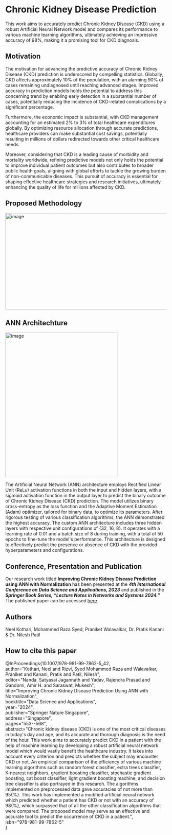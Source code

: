 # Chronic Kidney Disease Prediction
This work aims to accurately predict Chronic Kidney Disease (CKD) using a robust Artificial Neural Network model and compares its performance to various machine learning algorithms, ultimately achieving an impressive accuracy of 98%, making it a promising tool for CKD diagnosis.

## Motivation
The motivation for advancing the predictive accuracy of Chronic Kidney Disease (CKD) prediction is underscored by compelling statistics. Globally, CKD affects approximately 10% of the population, with an alarming 90% of cases remaining undiagnosed until reaching advanced stages. Improved accuracy in prediction models holds the potential to address this concerning trend by enabling early detection in a substantial number of cases, potentially reducing the incidence of CKD-related complications by a significant percentage.

Furthermore, the economic impact is substantial, with CKD management accounting for an estimated 2% to 3% of total healthcare expenditures globally. By optimizing resource allocation through accurate predictions, healthcare providers can make substantial cost savings, potentially resulting in millions of dollars redirected towards other critical healthcare needs.

Moreover, considering that CKD is a leading cause of morbidity and mortality worldwide, refining predictive models not only holds the potential to improve individual patient outcomes but also contributes to broader public health goals, aligning with global efforts to tackle the growing burden of non-communicable diseases. This pursuit of accuracy is essential for shaping effective healthcare strategies and research initiatives, ultimately enhancing the quality of life for millions affected by CKD.

## Proposed Methodology
<img src="https://github.com/mohd-raza/Improving-Chronic-Kidney-Disease-Prediction-using-ANN-with-Normalization/assets/91888013/a0961fdb-2271-46a1-9fb0-52ab7038abfe" alt="image" width="600" height="300">

## ANN Architechture
<img src="https://github.com/mohd-raza/Improving-Chronic-Kidney-Disease-Prediction-using-ANN-with-Normalization/assets/91888013/8c2d4729-b221-4210-af2f-407385dbb088" alt="image" width="350" height="450"><br>


The Artificial Neural Network (ANN) architecture employs Rectified Linear Unit (ReLu) activation functions in both the input and hidden layers, with a sigmoid activation function in the output layer to predict the binary outcome of Chronic Kidney Disease (CKD) prediction. The model utilizes binary cross-entropy as the loss function and the Adaptive Moment Estimation (Adam) optimizer, tailored for binary data, to optimize its parameters. After rigorous testing of various classification algorithms, the ANN demonstrated the highest accuracy. The custom ANN architecture includes three hidden layers with respective unit configurations of {32, 16, 8}. It operates with a learning rate of 0.01 and a batch size of 8 during training, with a total of 50 epochs to fine-tune the model's performance. This architecture is designed to effectively predict the presence or absence of CKD with the provided hyperparameters and configurations.
## Conference, Presentation and Publication
Our research work titled **Improving Chronic Kidney Disease Prediction using ANN with Normalization** has been presented at the ***4th International Conference on Data Science and Applications, 2023*** and published in the ***Springer Book Series, “Lecture Notes in Networks and Systems 2024."*** The published paper can be accessed [here](https://link.springer.com/book/10.1007/978-981-99-7862-5).

## Authors
Neel Kothari, Mohammed Raza Syed, Praniket Walavalkar, Dr. Pratik Kanani & Dr. Nilesh Patil

## How to cite this paper
@InProceedings{10.1007/978-981-99-7862-5_42, <br>
author="Kothari, Neel and Rizvi, Syed Mohammed Raza and Walavalkar, Praniket and Kanani, Pratik and Patil, Nilesh",<br>
editor="Nanda, Satyasai Jagannath and Yadav, Rajendra Prasad and Gandomi, Amir H. and Saraswat, Mukesh",<br>
title="Improving Chronic Kidney Disease Prediction Using ANN with Normalization",<br>
booktitle="Data Science and Applications",<br>
year="2024",<br>
publisher="Springer Nature Singapore",<br>
address="Singapore",<br>
pages="553--568",<br>
abstract="Chronic kidney disease (CKD) is one of the most critical diseases in today's day and age, and its accurate and thorough diagnosis is the need of the hour. This work aims to accurately predict CKD in a patient with the help of machine learning by developing a robust artificial neural network model which would vastly benefit the healthcare industry. It takes into account every criterion and predicts whether the subject may encounter CKD or not. An empirical comparison of the efficiency of various machine learning algorithms such as random forest classifier, extra trees classifier, K-nearest neighbors, gradient boosting classifier, stochastic gradient boosting, cat boost classifier, light gradient boosting machine, and decision tree classifier is also portrayed in this research. The algorithms implemented on preprocessed data gave accuracies of not more than 95{\%}. This work has implemented a modified artificial neural network which predicted whether a patient has CKD or not with an accuracy of 98{\%}, which surpassed that of all the other classification algorithms that were compared. The proposed model may serve as an effective and accurate tool to predict the occurrence of CKD in a patient.",<br>
isbn="978-981-99-7862-5"<br>
}


